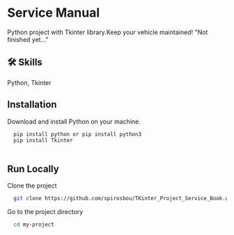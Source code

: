 
# Service Manual
Python project with Tkinter library.Keep your vehicle maintained!
"Not finished yet..."

## 🛠 Skills
Python, Tkinter

## Installation

Download and install Python on your machine.

```bash
  pip install python or pip install python3
  pip install Tkinter
  
```
    
## Run Locally

Clone the project

```bash
  git clone https://github.com/spirosbou/TKinter_Project_Service_Book.git
```

Go to the project directory

```bash
  cd my-project
```




